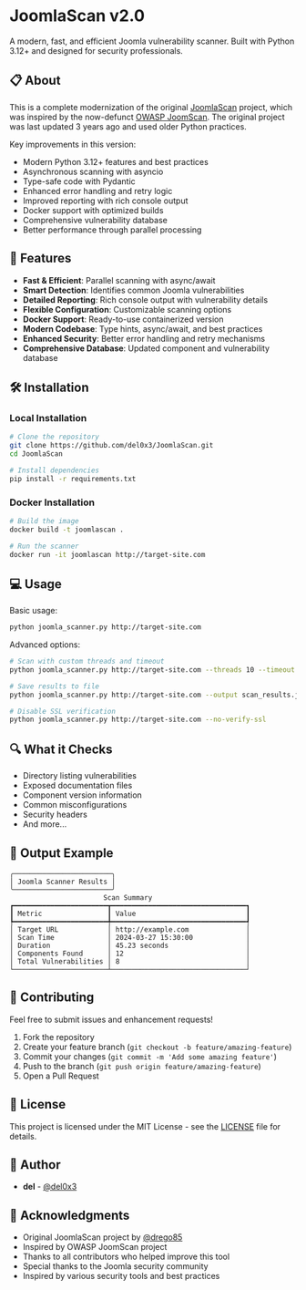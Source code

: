 # JoomlaScan v2.0

A modern, fast, and efficient Joomla vulnerability scanner. Built with Python 3.12+ and designed for security professionals.

## 📋 About

This is a complete modernization of the original [JoomlaScan](https://github.com/drego85/JoomlaScan) project, which was inspired by the now-defunct [OWASP JoomScan](https://github.com/OWASP/joomscan). The original project was last updated 3 years ago and used older Python practices.

Key improvements in this version:
- Modern Python 3.12+ features and best practices
- Asynchronous scanning with asyncio
- Type-safe code with Pydantic
- Enhanced error handling and retry logic
- Improved reporting with rich console output
- Docker support with optimized builds
- Comprehensive vulnerability database
- Better performance through parallel processing

## 🚀 Features

- **Fast & Efficient**: Parallel scanning with async/await
- **Smart Detection**: Identifies common Joomla vulnerabilities
- **Detailed Reporting**: Rich console output with vulnerability details
- **Flexible Configuration**: Customizable scanning options
- **Docker Support**: Ready-to-use containerized version
- **Modern Codebase**: Type hints, async/await, and best practices
- **Enhanced Security**: Better error handling and retry mechanisms
- **Comprehensive Database**: Updated component and vulnerability database

## 🛠️ Installation

### Local Installation

```bash
# Clone the repository
git clone https://github.com/del0x3/JoomlaScan.git
cd JoomlaScan

# Install dependencies
pip install -r requirements.txt
```

### Docker Installation

```bash
# Build the image
docker build -t joomlascan .

# Run the scanner
docker run -it joomlascan http://target-site.com
```

## 💻 Usage

Basic usage:
```bash
python joomla_scanner.py http://target-site.com
```

Advanced options:
```bash
# Scan with custom threads and timeout
python joomla_scanner.py http://target-site.com --threads 10 --timeout 30

# Save results to file
python joomla_scanner.py http://target-site.com --output scan_results.json

# Disable SSL verification
python joomla_scanner.py http://target-site.com --no-verify-ssl
```

## 🔍 What it Checks

- Directory listing vulnerabilities
- Exposed documentation files
- Component version information
- Common misconfigurations
- Security headers
- And more...

## 📝 Output Example

```
╭────────────────────────╮
│ Joomla Scanner Results │
╰────────────────────────╯
                       Scan Summary                        
┏━━━━━━━━━━━━━━━━━━━━━━━┳━━━━━━━━━━━━━━━━━━━━━━━━━━━━━━━━━┓
┃ Metric                ┃ Value                           ┃
┡━━━━━━━━━━━━━━━━━━━━━━━╇━━━━━━━━━━━━━━━━━━━━━━━━━━━━━━━━━┩
│ Target URL            │ http://example.com              │
│ Scan Time             │ 2024-03-27 15:30:00             │
│ Duration              │ 45.23 seconds                   │
│ Components Found      │ 12                              │
│ Total Vulnerabilities │ 8                               │
└───────────────────────┴─────────────────────────────────┘
```

## 🤝 Contributing

Feel free to submit issues and enhancement requests! 

1. Fork the repository
2. Create your feature branch (`git checkout -b feature/amazing-feature`)
3. Commit your changes (`git commit -m 'Add some amazing feature'`)
4. Push to the branch (`git push origin feature/amazing-feature`)
5. Open a Pull Request

## 📄 License

This project is licensed under the MIT License - see the [LICENSE](LICENSE) file for details.

## 👤 Author

- **del** - [@del0x3](https://github.com/del0x3)

## 🙏 Acknowledgments

- Original JoomlaScan project by [@drego85](https://github.com/drego85/JoomlaScan)
- Inspired by OWASP JoomScan project
- Thanks to all contributors who helped improve this tool
- Special thanks to the Joomla security community
- Inspired by various security tools and best practices

